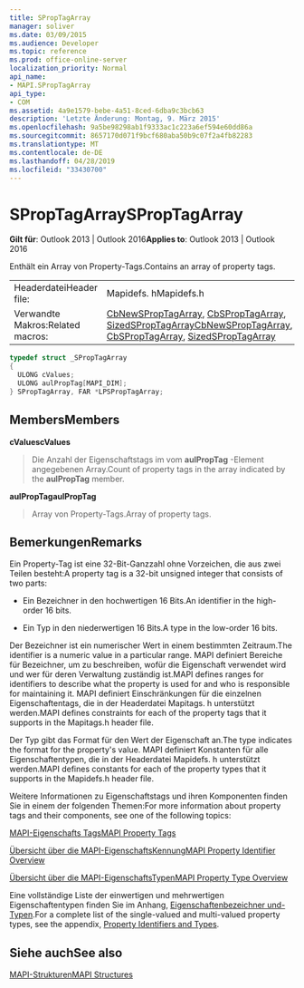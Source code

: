 ```yaml
---
title: SPropTagArray
manager: soliver
ms.date: 03/09/2015
ms.audience: Developer
ms.topic: reference
ms.prod: office-online-server
localization_priority: Normal
api_name:
- MAPI.SPropTagArray
api_type:
- COM
ms.assetid: 4a9e1579-bebe-4a51-8ced-6dba9c3bcb63
description: 'Letzte Änderung: Montag, 9. März 2015'
ms.openlocfilehash: 9a5be98298ab1f9333ac1c223a6ef594e60dd86a
ms.sourcegitcommit: 8657170d071f9bcf680aba50b9c07f2a4fb82283
ms.translationtype: MT
ms.contentlocale: de-DE
ms.lasthandoff: 04/28/2019
ms.locfileid: "33430700"
---
```

# <a name="sproptagarray"></a><span data-ttu-id="2c002-103">SPropTagArray</span><span class="sxs-lookup"><span data-stu-id="2c002-103">SPropTagArray</span></span>

  
  
<span data-ttu-id="2c002-104">**Gilt für**: Outlook 2013 | Outlook 2016</span><span class="sxs-lookup"><span data-stu-id="2c002-104">**Applies to**: Outlook 2013 | Outlook 2016</span></span> 
  
<span data-ttu-id="2c002-105">Enthält ein Array von Property-Tags.</span><span class="sxs-lookup"><span data-stu-id="2c002-105">Contains an array of property tags.</span></span> 
  
|||
|:-----|:-----|
|<span data-ttu-id="2c002-106">Headerdatei</span><span class="sxs-lookup"><span data-stu-id="2c002-106">Header file:</span></span>  <br/> |<span data-ttu-id="2c002-107">Mapidefs. h</span><span class="sxs-lookup"><span data-stu-id="2c002-107">Mapidefs.h</span></span>  <br/> |
|<span data-ttu-id="2c002-108">Verwandte Makros:</span><span class="sxs-lookup"><span data-stu-id="2c002-108">Related macros:</span></span>  <br/> |<span data-ttu-id="2c002-109">[CbNewSPropTagArray](cbnewsproptagarray.md), [CbSPropTagArray](cbsproptagarray.md), [SizedSPropTagArray](sizedsproptagarray.md)</span><span class="sxs-lookup"><span data-stu-id="2c002-109">[CbNewSPropTagArray](cbnewsproptagarray.md), [CbSPropTagArray](cbsproptagarray.md), [SizedSPropTagArray](sizedsproptagarray.md)</span></span> <br/> |
   
```cpp
typedef struct _SPropTagArray
{
  ULONG cValues;
  ULONG aulPropTag[MAPI_DIM];
} SPropTagArray, FAR *LPSPropTagArray;

```

## <a name="members"></a><span data-ttu-id="2c002-110">Members</span><span class="sxs-lookup"><span data-stu-id="2c002-110">Members</span></span>

 <span data-ttu-id="2c002-111">**cValues**</span><span class="sxs-lookup"><span data-stu-id="2c002-111">**cValues**</span></span>
  
> <span data-ttu-id="2c002-112">Die Anzahl der Eigenschaftstags im vom **aulPropTag** -Element angegebenen Array.</span><span class="sxs-lookup"><span data-stu-id="2c002-112">Count of property tags in the array indicated by the **aulPropTag** member.</span></span> 
    
 <span data-ttu-id="2c002-113">**aulPropTag**</span><span class="sxs-lookup"><span data-stu-id="2c002-113">**aulPropTag**</span></span>
  
> <span data-ttu-id="2c002-114">Array von Property-Tags.</span><span class="sxs-lookup"><span data-stu-id="2c002-114">Array of property tags.</span></span>
    
## <a name="remarks"></a><span data-ttu-id="2c002-115">Bemerkungen</span><span class="sxs-lookup"><span data-stu-id="2c002-115">Remarks</span></span>

<span data-ttu-id="2c002-116">Ein Property-Tag ist eine 32-Bit-Ganzzahl ohne Vorzeichen, die aus zwei Teilen besteht:</span><span class="sxs-lookup"><span data-stu-id="2c002-116">A property tag is a 32-bit unsigned integer that consists of two parts:</span></span> 
  
- <span data-ttu-id="2c002-117">Ein Bezeichner in den hochwertigen 16 Bits.</span><span class="sxs-lookup"><span data-stu-id="2c002-117">An identifier in the high-order 16 bits.</span></span>
    
- <span data-ttu-id="2c002-118">Ein Typ in den niederwertigen 16 Bits.</span><span class="sxs-lookup"><span data-stu-id="2c002-118">A type in the low-order 16 bits.</span></span>
    
<span data-ttu-id="2c002-119">Der Bezeichner ist ein numerischer Wert in einem bestimmten Zeitraum.</span><span class="sxs-lookup"><span data-stu-id="2c002-119">The identifier is a numeric value in a particular range.</span></span> <span data-ttu-id="2c002-120">MAPI definiert Bereiche für Bezeichner, um zu beschreiben, wofür die Eigenschaft verwendet wird und wer für deren Verwaltung zuständig ist.</span><span class="sxs-lookup"><span data-stu-id="2c002-120">MAPI defines ranges for identifiers to describe what the property is used for and who is responsible for maintaining it.</span></span> <span data-ttu-id="2c002-121">MAPI definiert Einschränkungen für die einzelnen Eigenschaftentags, die in der Headerdatei Mapitags. h unterstützt werden.</span><span class="sxs-lookup"><span data-stu-id="2c002-121">MAPI defines constraints for each of the property tags that it supports in the Mapitags.h header file.</span></span>
  
<span data-ttu-id="2c002-122">Der Typ gibt das Format für den Wert der Eigenschaft an.</span><span class="sxs-lookup"><span data-stu-id="2c002-122">The type indicates the format for the property's value.</span></span> <span data-ttu-id="2c002-123">MAPI definiert Konstanten für alle Eigenschaftentypen, die in der Headerdatei Mapidefs. h unterstützt werden.</span><span class="sxs-lookup"><span data-stu-id="2c002-123">MAPI defines constants for each of the property types that it supports in the Mapidefs.h header file.</span></span> 
  
<span data-ttu-id="2c002-124">Weitere Informationen zu Eigenschaftstags und ihren Komponenten finden Sie in einem der folgenden Themen:</span><span class="sxs-lookup"><span data-stu-id="2c002-124">For more information about property tags and their components, see one of the following topics:</span></span> 
  
[<span data-ttu-id="2c002-125">MAPI-Eigenschafts Tags</span><span class="sxs-lookup"><span data-stu-id="2c002-125">MAPI Property Tags</span></span>](mapi-property-tags.md)
  
[<span data-ttu-id="2c002-126">Übersicht über die MAPI-EigenschaftsKennung</span><span class="sxs-lookup"><span data-stu-id="2c002-126">MAPI Property Identifier Overview</span></span>](mapi-property-identifier-overview.md)
  
[<span data-ttu-id="2c002-127">Übersicht über die MAPI-EigenschaftsTypen</span><span class="sxs-lookup"><span data-stu-id="2c002-127">MAPI Property Type Overview</span></span>](mapi-property-type-overview.md)
  
<span data-ttu-id="2c002-128">Eine vollständige Liste der einwertigen und mehrwertigen Eigenschaftentypen finden Sie im Anhang, [Eigenschaftenbezeichner und-Typen](property-identifiers-and-types.md).</span><span class="sxs-lookup"><span data-stu-id="2c002-128">For a complete list of the single-valued and multi-valued property types, see the appendix, [Property Identifiers and Types](property-identifiers-and-types.md).</span></span> 
  
## <a name="see-also"></a><span data-ttu-id="2c002-129">Siehe auch</span><span class="sxs-lookup"><span data-stu-id="2c002-129">See also</span></span>



[<span data-ttu-id="2c002-130">MAPI-Strukturen</span><span class="sxs-lookup"><span data-stu-id="2c002-130">MAPI Structures</span></span>](mapi-structures.md)

